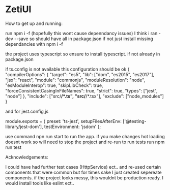 # ZetiUI

How to get up and running:

run npm i -f (hopefully this wont cause depenndancy issues)
I think i ran -dev --save so should have all in package.json if not just install missing dependancies with npm i <package-name> -f

the project uses typescript so ensure to install typescript. if not already in package.json

if ts.config is not available  this configuration should be ok 
{
  "compilerOptions": {
    "target": "es5",
    "lib": ["dom", "es2015", "es2017"],
    "jsx": "react",
    "module": "commonjs",
    "moduleResolution": "node",
    "esModuleInterop": true,
    "skipLibCheck": true,
    "forceConsistentCasingInFileNames": true,
    "strict": true,
    "types": ["jest", "node"]
  },
  "include": ["src/**/*.ts", "src/**/*.tsx"],
  "exclude": ["node_modules"]
}

and for jest.config,js 

module.exports = {
    preset: 'ts-jest',
    setupFilesAfterEnv: ['@testing-library/jest-dom'],
    testEnvironment: 'jsdom'
  };
  

use command npn run start to run the app. if you make changes hot loading doesnt work so will need to stop the project and re-run 
to run tests run npm run test



Acknowledgements:

I could have had further test cases (HttpService) ect.. and re-used certain components that were common but for times sake I just created sepereate components.
if the project looks messy, this wouldnt be production ready. I would install tools like eslint ect.. 
